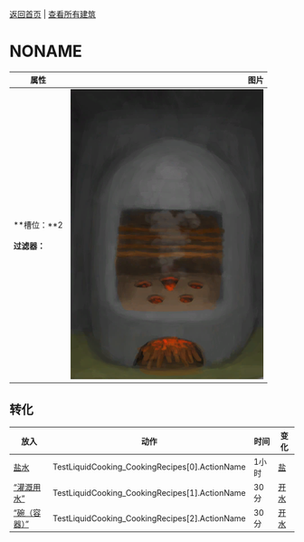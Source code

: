 [返回首页](index.md)   |  [查看所有建筑](building.md)
# NONAME  
>   
  
  属性  |   图片   
 ----  |  ----:   
 **槽位：**2<br><br>**过滤器：**  |  ![](Sprite/StoveOn.png)   
  
## 转化  
放入  |  动作  |  时间  |  变化  
----  |  ----  |  ----  |  ----  
[盐水](LQ_WaterSalt.md)  |  TestLiquidCooking_CookingRecipes[0].ActionName  |  1小时  |  [盐](Salt.md)  
[“灌溉用水”](tag_WaterFresh.md)  |  TestLiquidCooking_CookingRecipes[1].ActionName  |  30分  |  [开水](LQ_WaterBoiling.md)  
[“碗（容器）”](tag_ContainerBowl.md)  |  TestLiquidCooking_CookingRecipes[2].ActionName  |  30分  |  [开水](LQ_WaterBoiling.md)  
